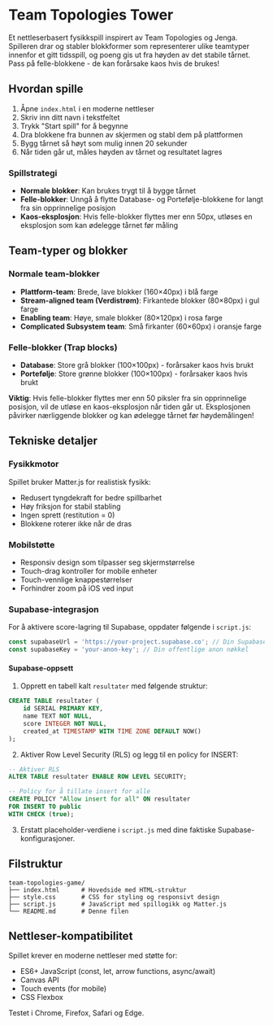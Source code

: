# Team Topologies Tower

Et nettleserbasert fysikkspill inspirert av Team Topologies og Jenga. Spilleren drar og stabler blokkformer som representerer ulike teamtyper innenfor et gitt tidsspill, og poeng gis ut fra høyden av det stabile tårnet. Pass på felle-blokkene - de kan forårsake kaos hvis de brukes!

## Hvordan spille

1. Åpne `index.html` i en moderne nettleser
2. Skriv inn ditt navn i tekstfeltet
3. Trykk "Start spill" for å begynne
4. Dra blokkene fra bunnen av skjermen og stabl dem på plattformen
5. Bygg tårnet så høyt som mulig innen 20 sekunder
6. Når tiden går ut, måles høyden av tårnet og resultatet lagres

### Spillstrategi
- **Normale blokker**: Kan brukes trygt til å bygge tårnet
- **Felle-blokker**: Unngå å flytte Database- og Portefølje-blokkene for langt fra sin opprinnelige posisjon
- **Kaos-eksplosjon**: Hvis felle-blokker flyttes mer enn 50px, utløses en eksplosjon som kan ødelegge tårnet før måling

## Team-typer og blokker

### Normale team-blokker
- **Plattform-team**: Brede, lave blokker (160×40px) i blå farge
- **Stream-aligned team (Verdistrøm)**: Firkantede blokker (80×80px) i gul farge  
- **Enabling team**: Høye, smale blokker (80×120px) i rosa farge
- **Complicated Subsystem team**: Små firkanter (60×60px) i oransje farge

### Felle-blokker (Trap blocks)
- **Database**: Store grå blokker (100×100px) - forårsaker kaos hvis brukt
- **Portefølje**: Store grønne blokker (100×100px) - forårsaker kaos hvis brukt

**Viktig**: Hvis felle-blokker flyttes mer enn 50 piksler fra sin opprinnelige posisjon, vil de utløse en kaos-eksplosjon når tiden går ut. Eksplosjonen påvirker nærliggende blokker og kan ødelegge tårnet før høydemålingen!

## Tekniske detaljer

### Fysikkmotor
Spillet bruker Matter.js for realistisk fysikk:
- Redusert tyngdekraft for bedre spillbarhet
- Høy friksjon for stabil stabling
- Ingen sprett (restitution = 0)
- Blokkene roterer ikke når de dras

### Mobilstøtte
- Responsiv design som tilpasser seg skjermstørrelse
- Touch-drag kontroller for mobile enheter
- Touch-vennlige knappestørrelser
- Forhindrer zoom på iOS ved input

### Supabase-integrasjon

For å aktivere score-lagring til Supabase, oppdater følgende i `script.js`:

```javascript
const supabaseUrl = 'https://your-project.supabase.co'; // Din Supabase URL
const supabaseKey = 'your-anon-key'; // Din offentlige anon nøkkel
```

#### Supabase-oppsett

1. Opprett en tabell kalt `resultater` med følgende struktur:
```sql
CREATE TABLE resultater (
    id SERIAL PRIMARY KEY,
    name TEXT NOT NULL,
    score INTEGER NOT NULL,
    created_at TIMESTAMP WITH TIME ZONE DEFAULT NOW()
);
```

2. Aktiver Row Level Security (RLS) og legg til en policy for INSERT:
```sql
-- Aktiver RLS
ALTER TABLE resultater ENABLE ROW LEVEL SECURITY;

-- Policy for å tillate insert for alle
CREATE POLICY "Allow insert for all" ON resultater
FOR INSERT TO public
WITH CHECK (true);
```

3. Erstatt placeholder-verdiene i `script.js` med dine faktiske Supabase-konfigurasjoner.

## Filstruktur

```
team-topologies-game/
├── index.html      # Hovedside med HTML-struktur
├── style.css       # CSS for styling og responsivt design  
├── script.js       # JavaScript med spillogikk og Matter.js
└── README.md       # Denne filen
```

## Nettleser-kompatibilitet

Spillet krever en moderne nettleser med støtte for:
- ES6+ JavaScript (const, let, arrow functions, async/await)
- Canvas API
- Touch events (for mobile)
- CSS Flexbox

Testet i Chrome, Firefox, Safari og Edge.